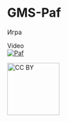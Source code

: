 # GMS-Paf
Игра

Video  
[![Paf](https://i9.ytimg.com/vi/5Nu1xO-FfbU/mq2.jpg?sqp=CLyBvPkF&rs=AOn4CLAJsyyQIf2FlIrkowRtIM-fa5yAYA)](https://youtu.be/5Nu1xO-FfbU "Video Title")

<img src="https://mirrors.creativecommons.org/presskit/buttons/88x31/png/by.png" alt="CC BY" title="CC BY" width="120">
